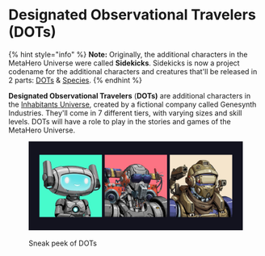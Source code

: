 # Designated Observational Travelers (DOTs)

{% hint style="info" %}
**Note:** Originally, the additional characters in the MetaHero Universe were called **Sidekicks**. Sidekicks is now a project codename for the additional characters and creatures that'll be released in 2 parts: [DOTs](DOTs.md) & [Species](species.md).
{% endhint %}

**Designated Observational Travelers** (**DOTs)** are additional characters in the [Inhabitants Universe](./), created by a fictional company called Genesynth Industries. They'll come in 7 different tiers, with varying sizes and skill levels. DOTs will have a role to play in the stories and games of the MetaHero Universe.

<figure><img src="../../../.gitbook/assets/image (2).png" alt=""><figcaption><p>Sneak peek of DOTs</p></figcaption></figure>
